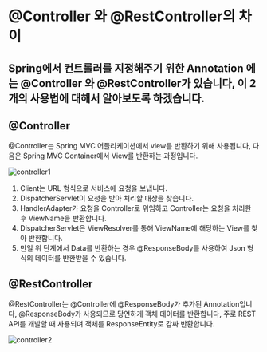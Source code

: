 # @Controller 와 @RestController의 차이

Spring에서 컨트롤러를 지정해주기 위한 Annotation 에는 @Controller 와 @RestController가 있습니다,
이 2개의 사용법에 대해서 알아보도록 하겠습니다.
----
## @Controller
@Controller는 Spring MVC 어플리케이션에서 view를 반환하기 위해 사용됩니다,
다음은 Spring MVC Container에서 View를 반환하는 과정입니다.


![controller1](https://github.com/TwoEther/study/assets/101616106/739058d2-9e9e-4794-aee7-5faa25a4c2b2)

1. Client는 URL 형식으로 서비스에 요청을 보냅니다.
2. DispatcherServlet이 요청을 받아 처리할 대상을 찾습니다.
3. HandlerAdapter가 요청을 Controller로 위임하고 Controller는 요청을 처리한 후 ViewName을 반환합니다.
4. DispatcherServlet은 ViewResolver를 통해 ViewName에 해당하는 View를 찾아 반환합니다.
5. 만일 위 단계에서 Data를 반환하는 경우 @ResponseBody를 사용하여 Json 형식의 데이터를 반환받을 수 있습니다.

## @RestController
@RestController는 @Controller에 @ResponseBody가 추가된 Annotation입니다, @ResponseBody가 사용되므로 당연하게 객체 데이터를 
반환합니다, 주로 REST API를 개발할 때 사용되며 객체를 ResponseEntity로 감싸 반환합니다.

![controller2](https://github.com/TwoEther/study/assets/101616106/a5eab257-0448-47df-bdc6-57c7fe905072)
